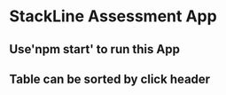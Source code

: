 # StackLine Assessment App

## Use'npm start' to run this App

## Table can be sorted by click header
